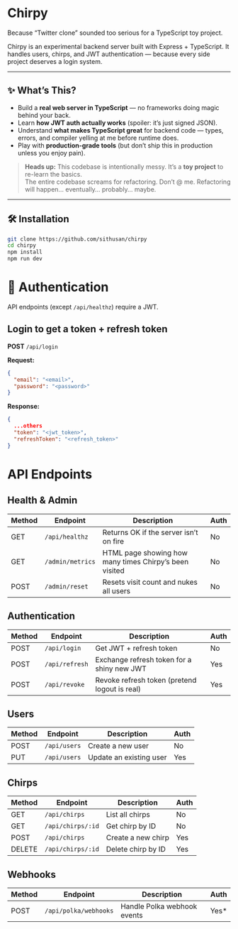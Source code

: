 
# Chirpy   
Because “Twitter clone” sounded too serious for a TypeScript toy project.  

Chirpy is an experimental backend server built with Express + TypeScript. It handles users, chirps, and JWT authentication — because every side project deserves a login system.  

---

## ✨ What’s This?  
- Build a **real web server in TypeScript** — no frameworks doing magic behind your back.  
- Learn **how JWT auth actually works** (spoiler: it’s just signed JSON).  
- Understand **what makes TypeScript great** for backend code — types, errors, and compiler yelling at me before runtime does.  
- Play with **production-grade tools** (but don’t ship this in production unless you enjoy pain).  

> **Heads up:** This codebase is intentionally messy. It’s a **toy project** to re-learn the basics.  
> The entire codebase screams for refactoring. Don’t @ me.
> Refactoring will happen… eventually… probably… maybe.  

---

## 🛠 Installation  
```bash
git clone https://github.com/sithusan/chirpy
cd chirpy
npm install
npm run dev
```

 
# 🔐 Authentication

API endpoints (except `/api/healthz`) require a JWT.

## Login to get a token + refresh token

**POST** `/api/login`

**Request:**
```json
{
  "email": "<email>",
  "password": "<password>"
}
```

**Response:**
```json
{
  ...others
  "token": "<jwt_token>",
  "refreshToken": "<refresh_token>"
}
```

#  API Endpoints

## Health & Admin
| Method | Endpoint           | Description                                               | Auth |
|--------|--------------------|-----------------------------------------------------------|------|
| GET    | `/api/healthz`      | Returns OK if the server isn’t on fire                     | No   |
| GET    | `/admin/metrics`    | HTML page showing how many times Chirpy’s been visited     | No   |
| POST   | `/admin/reset`      | Resets visit count and nukes all users | No   |

## Authentication
| Method | Endpoint         | Description                                   | Auth |
|--------|------------------|-----------------------------------------------|------|
| POST   | `/api/login`      | Get JWT + refresh token                        | No   |
| POST   | `/api/refresh`    | Exchange refresh token for a shiny new JWT      | Yes   |
| POST   | `/api/revoke`     | Revoke refresh token (pretend logout is real)   | Yes   |

## Users
| Method | Endpoint        | Description                  | Auth |
|--------|-----------------|------------------------------|------|
| POST   | `/api/users`     | Create a new user            | No   |
| PUT    | `/api/users`     | Update an existing user      | Yes  |

## Chirps
| Method | Endpoint            | Description              | Auth |
|--------|---------------------|--------------------------|------|
| GET    | `/api/chirps`        | List all chirps           | No  |
| GET    | `/api/chirps/:id`    | Get chirp by ID           | No  |
| POST   | `/api/chirps`        | Create a new chirp        | Yes  |
| DELETE | `/api/chirps/:id`    | Delete chirp by ID        | Yes  |

## Webhooks
| Method | Endpoint                 | Description                   | Auth |
|--------|--------------------------|-------------------------------|------|
| POST   | `/api/polka/webhooks`      | Handle Polka webhook events    | Yes* |
